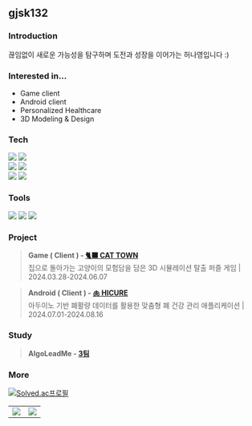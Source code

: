 ## gjsk132

### Introduction
끊임없이 새로운 가능성을 탐구하며 도전과 성장을 이어가는 허나영입니다 :)

### Interested in...
- Game client
- Android client
- Personalized Healthcare
- 3D Modeling & Design

### Tech
<div align=left>
  <img src="https://img.shields.io/badge/unity-000000?style=for-the-badge&logo=unity&logoColor=white">
  <img src="https://img.shields.io/badge/c sharp-512bd4?style=for-the-badge&logo=csharp&logoColor=white">
  <br>
  <img src="https://img.shields.io/badge/android-34A853?style=for-the-badge&logo=android&logoColor=white">
  <img src="https://img.shields.io/badge/kotlin-7F52FF?style=for-the-badge&logo=kotlin&logoColor=white">
  <br>
  <img src="https://img.shields.io/badge/solidworks-EC1C24?style=for-the-badge&logoColor=white">
  <img src="https://img.shields.io/badge/blender-E87D0D?style=for-the-badge&logo=blender&logoColor=white">
</div>

### Tools
<div align=left>
  <img src="https://img.shields.io/badge/notion-000000?style=for-the-badge&logo=notion&logoColor=white"> 
  <img src="https://img.shields.io/badge/git-F05032?style=for-the-badge&logo=git&logoColor=white">
  <img src="https://img.shields.io/badge/figma-F24E1E?style=for-the-badge&logo=figma&logoColor=white">
</div>

### Project
> **Game ( Client ) - [🐈‍⬛ CAT TOWN](https://github.com/pknu-wap/2024_1_Game1_catTown)**<br>
> 집으로 돌아가는 고양이의 모험담을 담은 3D 시뮬레이션 탈출 퍼즐 게임 | 2024.03.28-2024.06.07

> **Android ( Client ) - [🫁 HICURE](https://github.com/HICURE/HICURE)**<br>
> 아두이노 기반 폐활량 데이터를 활용한 맞춤형 폐 건강 관리 애플리케이션 | 2024.07.01-2024.08.16

### Study
> **AlgoLeadMe - [3팀](https://github.com/AlgoLeadMe/AlgoLeadMe-3)**<br>


### More
[![Solved.ac프로필](http://mazassumnida.wtf/api/v2/generate_badge?boj=gjsk126)](https://solved.ac/gjsk126)

<table>
  <tr>
    <td width="50%">
      <img src = "https://github-readme-stats-git-masterrstaa-rickstaa.vercel.app/api?username=gjsk132&show_icons=true&hide_border=true" align="center"/>
    </td>
    <td width="50%">
      <img src = "https://github-readme-stats-git-masterrstaa-rickstaa.vercel.app/api/top-langs/?username=gjsk132&layout=compact&hide_border=true&langs_count=6&hide=html,css,svelte,vue,shell" align="center"/>
    </td>
  </tr>
</table>
